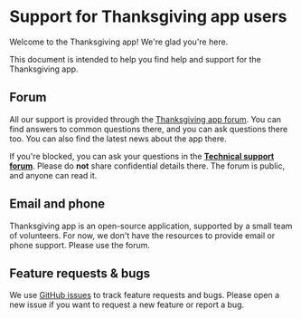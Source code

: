 # Support for Thanksgiving app users
Welcome to the Thanksgiving app! We're glad you're here.

This document is intended to help you find help and support for the Thanksgiving app.

## Forum

All our support is provided through the [Thanksgiving app forum](https://github.com/cmaneu/thanksgiving/discussions). You can find answers to common questions there, and you can ask questions there too. You can also find the latest news about the app there.

If you're blocked, you can ask your questions in the **[Technical support forum](https://github.com/cmaneu/thanksgiving/discussions/new?category=technical-support)**. Please do **not** share confidential details there. The forum is public, and anyone can read it.

## Email and phone

Thanksgiving app is an open-source application, supported by a small team of volunteers. For now, we don't have the resources to provide email or phone support. Please use the forum.

## Feature requests & bugs

We use [GitHub issues](https://github.com/cmaneu/thanksgiving/issues) to track feature requests and bugs. Please open a new issue if you want to request a new feature or report a bug.